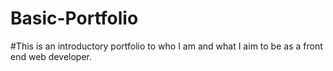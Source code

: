 # Basic-Portfolio
#This is an introductory portfolio to who I am and what I aim to be as a front end web developer.
#
#
#
